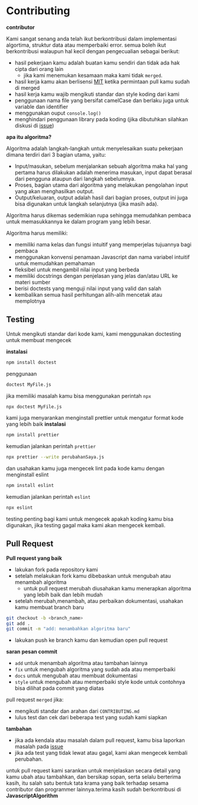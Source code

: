 # Contributing

**contributor**

Kami sangat senang anda telah ikut berkontribusi dalam implementasi algortima, struktur data atau memperbaiki error.
semua boleh ikut berkontribusi walaupun hal kecil dengan pengecualian sebagai berikut:

- hasil pekerjaan kamu adalah buatan kamu sendiri dan tidak ada hak cipta dari orang lain
  - jika kami menemukan kesamaan maka kami tidak `merged`.
- hasil kerja kamu akan berlisensi [MIT](LICENSE) ketika permintaan pull kamu sudah di merged
- hasil kerja kamu wajib mengikuti standar dan style koding dari kami
- penggunaan nama file yang bersifat camelCase dan berlaku juga untuk variable dan identifier
- menggunakan ouput `console.log()`
- menghindari penggunaan library pada koding (jika dibutuhkan silahkan diskusi di [issue](https://github.com/bellshade/JavascriptAlgorithm/issues))

**apa itu algoritma?**

Algoritma adalah langkah-langkah untuk menyelesaikan suatu pekerjaan dimana terdiri dari 3 bagian utama, yaitu:

- Input/masukan, sebelum menjalankan sebuah algoritma maka hal yang pertama harus dilakukan adalah menerima masukan, input dapat berasal dari pengguna ataupun dari langkah sebelumnya.
- Proses, bagian utama dari algoritma yang melakukan pengolahan input yang akan menghasilkan output.
- Output/keluaran, output adalah hasil dari bagian proses, output ini juga bisa digunakan untuk langkah selanjutnya (jika masih ada).

Algoritma harus dikemas sedemikian rupa sehingga memudahkan pembaca untuk memasukkannya ke dalam program yang lebih besar.

Algoritma harus memiliki:

- memiliki nama kelas dan fungsi intuitif yang memperjelas tujuannya bagi pembaca
- menggunakan konvensi penamaan Javascript dan nama variabel intuitif untuk memudahkan pemahaman
- fleksibel untuk mengambil nilai input yang berbeda
- memiliki docstrings dengan penjelasan yang jelas dan/atau URL ke materi sumber
- berisi doctests yang menguji nilai input yang valid dan salah
- kembalikan semua hasil perhitungan alih-alih mencetak atau memplotnya

## Testing

Untuk mengikuti standar dari kode kami, kami menggunakan doctesting untuk membuat mengecek

**instalasi**

```bash
npm install doctest
```

penggunaan

```bash
doctest MyFile.js
```

jika memiliki masalah kamu bisa menggunakan perintah `npx`

```bash
npx doctest MyFile.js
```

kami juga menyarankan menginstall prettier untuk mengatur format kode yang lebih baik
**instalasi**
```bash
npm install prettier
```
kemudian jalankan perintah ``prettier``
```bash
npx prettier --write perubahanSaya.js
```

dan usahakan kamu juga mengecek lint pada kode kamu dengan menginstall eslint
```bash
npm install eslint
```
kemudian jalankan perintah ``eslint``
```bash
npx eslint
```

testing penting bagi kami untuk mengecek apakah koding kamu bisa digunakan, jika testing gagal maka kami akan mengecek kembali.

## Pull Request

**Pull request yang baik**

- lakukan fork pada repository kami
- setelah melakukan fork kamu dibebaskan untuk mengubah atau menambah algoritma
  - untuk pull request merubah diusahakan kamu menerapkan algoritma yang lebih baik dan lebih mudah
- setelah merubah,menambah, atau perbaikan dokumentasi, usahakan kamu membuat branch baru

```bash
git checkout -b <branch_name>
git add .
git commit -m "add: menambahkan algoritma baru"
```

- lakukan push ke branch kamu dan kemudian open pull request

**saran pesan commit**

- `add` untuk menambah algoritma atau tambahan lainnya
- `fix` untuk mengubah algoritma yang sudah ada atau memperbaiki
- `docs` untuk mengubah atau membuat dokumentasi
- `style` untuk mengubah atau memperbaiki style kode untuk contohnya bisa dilihat pada commit yang diatas

pull request `merged` jika:

- mengikuti standar dan arahan dari `CONTRIBUTING.md`
- lulus test dan cek dari beberapa test yang sudah kami siapkan

**tambahan**

- jika ada kendala atau masalah dalam pull request, kamu bisa laporkan masalah pada [issue](https://github.com/bellshade/JavascriptAlgorithm/issues)
- jika ada test yang tidak lewat atau gagal, kami akan mengecek kembali perubahan.

untuk pull request kami sarankan untuk menjelaskan secara detail yang kamu ubah atau tambahkan, dan bersikap sopan, serta selalu berterima kasih, itu salah satu bentuk tata krama yang baik terhadap sesama contributor dan programmer lainnya.terima kasih sudah berkontribusi di **JavascriptAlgorithm**
